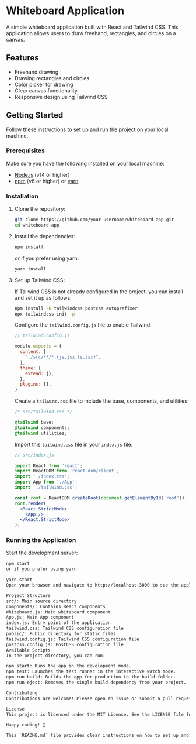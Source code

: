 # Whiteboard Application

A simple whiteboard application built with React and Tailwind CSS. This application allows users to draw freehand, rectangles, and circles on a canvas.

## Features

- Freehand drawing
- Drawing rectangles and circles
- Color picker for drawing
- Clear canvas functionality
- Responsive design using Tailwind CSS

## Getting Started

Follow these instructions to set up and run the project on your local machine.

### Prerequisites

Make sure you have the following installed on your local machine:

- [Node.js](https://nodejs.org/) (v14 or higher)
- [npm](https://www.npmjs.com/) (v6 or higher) or [yarn](https://yarnpkg.com/)

### Installation

1. Clone the repository:

    ```bash
    git clone https://github.com/your-username/whiteboard-app.git
    cd whiteboard-app
    ```

2. Install the dependencies:

    ```bash
    npm install
    ```

    or if you prefer using yarn:

    ```bash
    yarn install
    ```

3. Set up Tailwind CSS:

    If Tailwind CSS is not already configured in the project, you can install and set it up as follows:

    ```bash
    npm install -D tailwindcss postcss autoprefixer
    npx tailwindcss init -p
    ```

    Configure the `tailwind.config.js` file to enable Tailwind:

    ```javascript
    // tailwind.config.js

    module.exports = {
      content: [
        "./src/**/*.{js,jsx,ts,tsx}",
      ],
      theme: {
        extend: {},
      },
      plugins: [],
    }
    ```

    Create a `tailwind.css` file to include the base, components, and utilities:

    ```css
    /* src/tailwind.css */

    @tailwind base;
    @tailwind components;
    @tailwind utilities;
    ```

    Import this `tailwind.css` file in your `index.js` file:

    ```jsx
    // src/index.js

    import React from 'react';
    import ReactDOM from 'react-dom/client';
    import './index.css';
    import App from './App';
    import './tailwind.css';

    const root = ReactDOM.createRoot(document.getElementById('root'));
    root.render(
      <React.StrictMode>
        <App />
      </React.StrictMode>
    );
    ```

### Running the Application

Start the development server:

```bash
npm start
or if you prefer using yarn:

yarn start
Open your browser and navigate to http://localhost:3000 to see the application in action.

Project Structure
src/: Main source directory
components/: Contains React components
Whiteboard.js: Main whiteboard component
App.js: Main App component
index.js: Entry point of the application
tailwind.css: Tailwind CSS configuration file
public/: Public directory for static files
tailwind.config.js: Tailwind CSS configuration file
postcss.config.js: PostCSS configuration file
Available Scripts
In the project directory, you can run:

npm start: Runs the app in the development mode.
npm test: Launches the test runner in the interactive watch mode.
npm run build: Builds the app for production to the build folder.
npm run eject: Removes the single build dependency from your project.

Contributing
Contributions are welcome! Please open an issue or submit a pull request if you have any improvements or bug fixes.

License
This project is licensed under the MIT License. See the LICENSE file for more details.

Happy coding! 🎨

This `README.md` file provides clear instructions on how to set up and run the whiteboard application, along with a brief overview of its features and structure. Adjust the repository URL and other project-specific details as needed.
